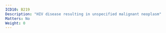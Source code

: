 ```yaml
---
ICD10: B219
Description: "HIV disease resulting in unspecified malignant neoplasm"
Matters: No
Weight: 0
---
```

